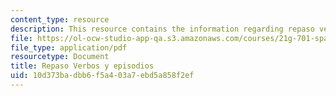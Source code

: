 ```yaml
---
content_type: resource
description: This resource contains the information regarding repaso verbos y episodios.
file: https://ol-ocw-studio-app-qa.s3.amazonaws.com/courses/21g-701-spanish-i-fall-2003/10d373badbb6f5a403a7ebd5a858f2ef_MIT21G_701F03_7y8repa.pdf
file_type: application/pdf
resourcetype: Document
title: Repaso Verbos y episodios
uid: 10d373ba-dbb6-f5a4-03a7-ebd5a858f2ef
---
```


